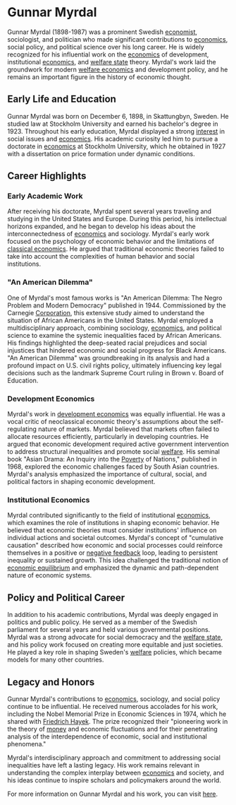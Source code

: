 # Gunnar Myrdal

Gunnar Myrdal (1898-1987) was a prominent Swedish [economist](../e/economist.md), sociologist, and politician who made significant contributions to [economics](../e/economics.md), social policy, and political science over his long career. He is widely recognized for his influential work on the [economics](../e/economics.md) of development, institutional [economics](../e/economics.md), and [welfare state](../w/welfare_state.md) theory. Myrdal's work laid the groundwork for modern [welfare economics](../w/welfare_economics.md) and development policy, and he remains an important figure in the history of economic thought.

## Early Life and Education

Gunnar Myrdal was born on December 6, 1898, in Skattungbyn, Sweden. He studied law at Stockholm University and earned his bachelor's degree in 1923. Throughout his early education, Myrdal displayed a strong [interest](../i/interest.md) in social issues and [economics](../e/economics.md). His academic curiosity led him to pursue a doctorate in [economics](../e/economics.md) at Stockholm University, which he obtained in 1927 with a dissertation on price formation under dynamic conditions.

## Career Highlights

### Early Academic Work

After receiving his doctorate, Myrdal spent several years traveling and studying in the United States and Europe. During this period, his intellectual horizons expanded, and he began to develop his ideas about the interconnectedness of [economics](../e/economics.md) and sociology. Myrdal's early work focused on the psychology of economic behavior and the limitations of [classical economics](../c/classical_economics.md). He argued that traditional economic theories failed to take into account the complexities of human behavior and social institutions.

### "An American Dilemma"

One of Myrdal's most famous works is "An American Dilemma: The Negro Problem and Modern Democracy" published in 1944. Commissioned by the Carnegie [Corporation](../c/corporation.md), this extensive study aimed to understand the situation of African Americans in the United States. Myrdal employed a multidisciplinary approach, combining sociology, [economics](../e/economics.md), and political science to examine the systemic inequalities faced by African Americans. His findings highlighted the deep-seated racial prejudices and social injustices that hindered economic and social progress for Black Americans. "An American Dilemma" was groundbreaking in its analysis and had a profound impact on U.S. civil rights policy, ultimately influencing key legal decisions such as the landmark Supreme Court ruling in Brown v. Board of Education.

### Development Economics

Myrdal's work in [development economics](../d/development_economics.md) was equally influential. He was a vocal critic of neoclassical economic theory's assumptions about the self-regulating nature of markets. Myrdal believed that markets often failed to allocate resources efficiently, particularly in developing countries. He argued that economic development required active government intervention to address structural inequalities and promote social [welfare](../w/welfare.md). His seminal book "Asian Drama: An Inquiry into the [Poverty](../p/poverty.md) of Nations," published in 1968, explored the economic challenges faced by South Asian countries. Myrdal's analysis emphasized the importance of cultural, social, and political factors in shaping economic development. 

### Institutional Economics

Myrdal contributed significantly to the field of institutional [economics](../e/economics.md), which examines the role of institutions in shaping economic behavior. He believed that economic theories must consider institutions' influence on individual actions and societal outcomes. Myrdal's concept of "cumulative causation" described how economic and social processes could reinforce themselves in a positive or [negative feedback](../n/negative_feedback.md) loop, leading to persistent inequality or sustained growth. This idea challenged the traditional notion of [economic equilibrium](../e/economic_equilibrium.md) and emphasized the dynamic and path-dependent nature of economic systems.

## Policy and Political Career

In addition to his academic contributions, Myrdal was deeply engaged in politics and public policy. He served as a member of the Swedish parliament for several years and held various governmental positions. Myrdal was a strong advocate for social democracy and the [welfare state](../w/welfare_state.md), and his policy work focused on creating more equitable and just societies. He played a key role in shaping Sweden's [welfare](../w/welfare.md) policies, which became models for many other countries. 

## Legacy and Honors

Gunnar Myrdal's contributions to [economics](../e/economics.md), sociology, and social policy continue to be influential. He received numerous accolades for his work, including the Nobel Memorial Prize in Economic Sciences in 1974, which he shared with [Friedrich Hayek](../f/friedrich_hayek.md). The prize recognized their "pioneering work in the theory of [money](../m/money.md) and economic fluctuations and for their penetrating analysis of the interdependence of economic, social and institutional phenomena."

Myrdal's interdisciplinary approach and commitment to addressing social inequalities have left a lasting legacy. His work remains relevant in understanding the complex interplay between [economics](../e/economics.md) and society, and his ideas continue to inspire scholars and policymakers around the world.

For more information on Gunnar Myrdal and his work, you can visit [here](https://www.nobelprize.org/prizes/economic-sciences/1974/myrdal/biographical/).